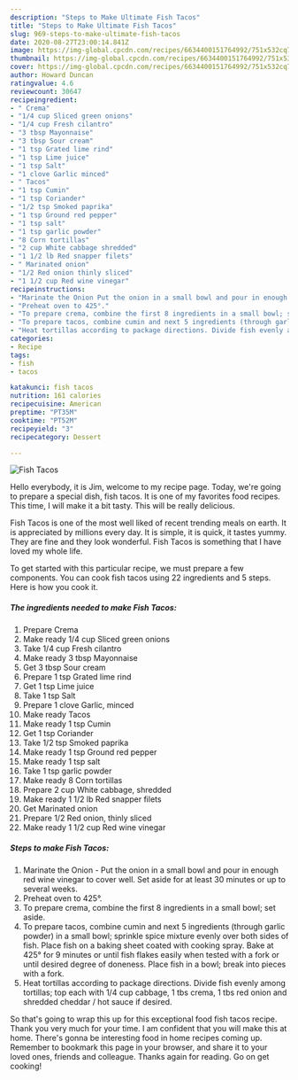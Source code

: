 ```yaml
---
description: "Steps to Make Ultimate Fish Tacos"
title: "Steps to Make Ultimate Fish Tacos"
slug: 969-steps-to-make-ultimate-fish-tacos
date: 2020-08-27T23:00:14.841Z
image: https://img-global.cpcdn.com/recipes/6634400151764992/751x532cq70/fish-tacos-recipe-main-photo.jpg
thumbnail: https://img-global.cpcdn.com/recipes/6634400151764992/751x532cq70/fish-tacos-recipe-main-photo.jpg
cover: https://img-global.cpcdn.com/recipes/6634400151764992/751x532cq70/fish-tacos-recipe-main-photo.jpg
author: Howard Duncan
ratingvalue: 4.6
reviewcount: 30647
recipeingredient:
- " Crema"
- "1/4 cup Sliced green onions"
- "1/4 cup Fresh cilantro"
- "3 tbsp Mayonnaise"
- "3 tbsp Sour cream"
- "1 tsp Grated lime rind"
- "1 tsp Lime juice"
- "1 tsp Salt"
- "1 clove Garlic minced"
- " Tacos"
- "1 tsp Cumin"
- "1 tsp Coriander"
- "1/2 tsp Smoked paprika"
- "1 tsp Ground red pepper"
- "1 tsp salt"
- "1 tsp garlic powder"
- "8 Corn tortillas"
- "2 cup White cabbage shredded"
- "1 1/2 lb Red snapper filets"
- " Marinated onion"
- "1/2 Red onion thinly sliced"
- "1 1/2 cup Red wine vinegar"
recipeinstructions:
- "Marinate the Onion Put the onion in a small bowl and pour in enough red wine vinegar to cover well. Set aside for at least 30 minutes or up to several weeks."
- "Preheat oven to 425°."
- "To prepare crema, combine the first 8 ingredients in a small bowl; set aside."
- "To prepare tacos, combine cumin and next 5 ingredients (through garlic powder) in a small bowl; sprinkle spice mixture evenly over both sides of fish. Place fish on a baking sheet coated with cooking spray. Bake at 425° for 9 minutes or until fish flakes easily when tested with a fork or until desired degree of doneness. Place fish in a bowl; break into pieces with a fork."
- "Heat tortillas according to package directions. Divide fish evenly among tortillas; top each with 1/4 cup cabbage, 1 tbs crema, 1 tbs red onion and shredded cheddar / hot sauce if desired."
categories:
- Recipe
tags:
- fish
- tacos

katakunci: fish tacos 
nutrition: 161 calories
recipecuisine: American
preptime: "PT35M"
cooktime: "PT52M"
recipeyield: "3"
recipecategory: Dessert

---
```



![Fish Tacos](https://img-global.cpcdn.com/recipes/6634400151764992/751x532cq70/fish-tacos-recipe-main-photo.jpg)

Hello everybody, it is Jim, welcome to my recipe page. Today, we're going to prepare a special dish, fish tacos. It is one of my favorites food recipes. This time, I will make it a bit tasty. This will be really delicious.



Fish Tacos is one of the most well liked of recent trending meals on earth. It is appreciated by millions every day. It is simple, it is quick, it tastes yummy. They are fine and they look wonderful. Fish Tacos is something that I have loved my whole life.


To get started with this particular recipe, we must prepare a few components. You can cook fish tacos using 22 ingredients and 5 steps. Here is how you cook it.

<!--inarticleads1-->

##### The ingredients needed to make Fish Tacos:

1. Prepare  Crema
1. Make ready 1/4 cup Sliced green onions
1. Take 1/4 cup Fresh cilantro
1. Make ready 3 tbsp Mayonnaise
1. Get 3 tbsp Sour cream
1. Prepare 1 tsp Grated lime rind
1. Get 1 tsp Lime juice
1. Take 1 tsp Salt
1. Prepare 1 clove Garlic, minced
1. Make ready  Tacos
1. Make ready 1 tsp Cumin
1. Get 1 tsp Coriander
1. Take 1/2 tsp Smoked paprika
1. Make ready 1 tsp Ground red pepper
1. Make ready 1 tsp salt
1. Take 1 tsp garlic powder
1. Make ready 8 Corn tortillas
1. Prepare 2 cup White cabbage, shredded
1. Make ready 1 1/2 lb Red snapper filets
1. Get  Marinated onion
1. Prepare 1/2 Red onion, thinly sliced
1. Make ready 1 1/2 cup Red wine vinegar




<!--inarticleads2-->

##### Steps to make Fish Tacos:

1. Marinate the Onion - Put the onion in a small bowl and pour in enough red wine vinegar to cover well. Set aside for at least 30 minutes or up to several weeks.
1. Preheat oven to 425°.
1. To prepare crema, combine the first 8 ingredients in a small bowl; set aside.
1. To prepare tacos, combine cumin and next 5 ingredients (through garlic powder) in a small bowl; sprinkle spice mixture evenly over both sides of fish. Place fish on a baking sheet coated with cooking spray. Bake at 425° for 9 minutes or until fish flakes easily when tested with a fork or until desired degree of doneness. Place fish in a bowl; break into pieces with a fork.
1. Heat tortillas according to package directions. Divide fish evenly among tortillas; top each with 1/4 cup cabbage, 1 tbs crema, 1 tbs red onion and shredded cheddar / hot sauce if desired.




So that's going to wrap this up for this exceptional food fish tacos recipe. Thank you very much for your time. I am confident that you will make this at home. There's gonna be interesting food in home recipes coming up. Remember to bookmark this page in your browser, and share it to your loved ones, friends and colleague. Thanks again for reading. Go on get cooking!
